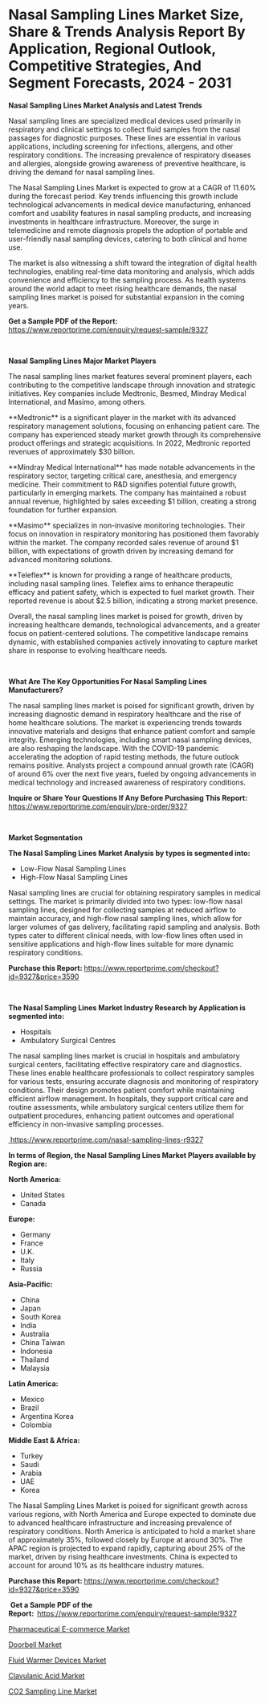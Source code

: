 <p><h1>Nasal Sampling Lines Market Size, Share & Trends Analysis Report By Application, Regional Outlook, Competitive Strategies, And Segment Forecasts, 2024 - 2031</h1></p><p><strong>Nasal Sampling Lines Market Analysis and Latest Trends</strong></p>
<p><p>Nasal sampling lines are specialized medical devices used primarily in respiratory and clinical settings to collect fluid samples from the nasal passages for diagnostic purposes. These lines are essential in various applications, including screening for infections, allergens, and other respiratory conditions. The increasing prevalence of respiratory diseases and allergies, alongside growing awareness of preventive healthcare, is driving the demand for nasal sampling lines.</p><p>The Nasal Sampling Lines Market is expected to grow at a CAGR of 11.60% during the forecast period. Key trends influencing this growth include technological advancements in medical device manufacturing, enhanced comfort and usability features in nasal sampling products, and increasing investments in healthcare infrastructure. Moreover, the surge in telemedicine and remote diagnosis propels the adoption of portable and user-friendly nasal sampling devices, catering to both clinical and home use. </p><p>The market is also witnessing a shift toward the integration of digital health technologies, enabling real-time data monitoring and analysis, which adds convenience and efficiency to the sampling process. As health systems around the world adapt to meet rising healthcare demands, the nasal sampling lines market is poised for substantial expansion in the coming years.</p></p>
<p><strong>Get a Sample PDF of the Report:&nbsp;</strong> <a href="https://www.reportprime.com/enquiry/request-sample/9327?utm_campaign=16&utm_medium=2&utm_source=Github&utm_content=ia&utm_term=28112024&utm_id=nasal-sampling-lines">https://www.reportprime.com/enquiry/request-sample/9327</a></p>
<p>&nbsp;</p>
<p><strong>Nasal Sampling Lines Major Market Players</strong></p>
<p><p>The nasal sampling lines market features several prominent players, each contributing to the competitive landscape through innovation and strategic initiatives. Key companies include Medtronic, Besmed, Mindray Medical International, and Masimo, among others.</p><p>**Medtronic** is a significant player in the market with its advanced respiratory management solutions, focusing on enhancing patient care. The company has experienced steady market growth through its comprehensive product offerings and strategic acquisitions. In 2022, Medtronic reported revenues of approximately $30 billion.</p><p>**Mindray Medical International** has made notable advancements in the respiratory sector, targeting critical care, anesthesia, and emergency medicine. Their commitment to R&D signifies potential future growth, particularly in emerging markets. The company has maintained a robust annual revenue, highlighted by sales exceeding $1 billion, creating a strong foundation for further expansion.</p><p>**Masimo** specializes in non-invasive monitoring technologies. Their focus on innovation in respiratory monitoring has positioned them favorably within the market. The company recorded sales revenue of around $1 billion, with expectations of growth driven by increasing demand for advanced monitoring solutions.</p><p>**Teleflex** is known for providing a range of healthcare products, including nasal sampling lines. Teleflex aims to enhance therapeutic efficacy and patient safety, which is expected to fuel market growth. Their reported revenue is about $2.5 billion, indicating a strong market presence.</p><p>Overall, the nasal sampling lines market is poised for growth, driven by increasing healthcare demands, technological advancements, and a greater focus on patient-centered solutions. The competitive landscape remains dynamic, with established companies actively innovating to capture market share in response to evolving healthcare needs.</p></p>
<p>&nbsp;</p>
<p><strong>What Are The Key Opportunities For Nasal Sampling Lines Manufacturers?</strong></p>
<p><p>The nasal sampling lines market is poised for significant growth, driven by increasing diagnostic demand in respiratory healthcare and the rise of home healthcare solutions. The market is experiencing trends towards innovative materials and designs that enhance patient comfort and sample integrity. Emerging technologies, including smart nasal sampling devices, are also reshaping the landscape. With the COVID-19 pandemic accelerating the adoption of rapid testing methods, the future outlook remains positive. Analysts project a compound annual growth rate (CAGR) of around 6% over the next five years, fueled by ongoing advancements in medical technology and increased awareness of respiratory conditions.</p></p>
<p><strong>Inquire or Share Your Questions If Any Before Purchasing This Report:</strong> <a href="https://www.reportprime.com/enquiry/pre-order/9327?utm_campaign=16&utm_medium=2&utm_source=Github&utm_content=ia&utm_term=28112024&utm_id=nasal-sampling-lines">https://www.reportprime.com/enquiry/pre-order/9327</a></p>
<p>&nbsp;</p>
<p><strong>Market Segmentation</strong></p>
<p><strong>The Nasal Sampling Lines Market Analysis by types is segmented into:</strong></p>
<p><ul><li>Low-Flow Nasal Sampling Lines</li><li>High-Flow Nasal Sampling Lines</li></ul></p>
<p><p>Nasal sampling lines are crucial for obtaining respiratory samples in medical settings. The market is primarily divided into two types: low-flow nasal sampling lines, designed for collecting samples at reduced airflow to maintain accuracy, and high-flow nasal sampling lines, which allow for larger volumes of gas delivery, facilitating rapid sampling and analysis. Both types cater to different clinical needs, with low-flow lines often used in sensitive applications and high-flow lines suitable for more dynamic respiratory conditions.</p></p>
<p><strong>Purchase this Report:&nbsp;</strong><a href="https://www.reportprime.com/checkout?id=9327&price=3590&utm_campaign=16&utm_medium=2&utm_source=Github&utm_content=ia&utm_term=28112024&utm_id=nasal-sampling-lines">https://www.reportprime.com/checkout?id=9327&price=3590</a></p>
<p>&nbsp;</p>
<p><strong>The Nasal Sampling Lines Market Industry Research by Application is segmented into:</strong></p>
<p><ul><li>Hospitals</li><li>Ambulatory Surgical Centres</li></ul></p>
<p><p>The nasal sampling lines market is crucial in hospitals and ambulatory surgical centers, facilitating effective respiratory care and diagnostics. These lines enable healthcare professionals to collect respiratory samples for various tests, ensuring accurate diagnosis and monitoring of respiratory conditions. Their design promotes patient comfort while maintaining efficient airflow management. In hospitals, they support critical care and routine assessments, while ambulatory surgical centers utilize them for outpatient procedures, enhancing patient outcomes and operational efficiency in non-invasive sampling processes.</p></p>
<p><a href="https://www.reportprime.com/nasal-sampling-lines-r9327?utm_campaign=16&utm_medium=2&utm_source=Github&utm_content=ia&utm_term=28112024&utm_id=nasal-sampling-lines">&nbsp;https://www.reportprime.com/nasal-sampling-lines-r9327</a></p>
<p><strong>In terms of Region, the Nasal Sampling Lines Market Players available by Region are:</strong></p>
<p>
    <p> <strong> North America: </strong>
        <ul>
            <li>United States</li>
            <li>Canada</li>
        </ul>
        </p> 
    <p> <strong> Europe: </strong>
        <ul>
            <li>Germany</li>
            <li>France</li>
            <li>U.K.</li>
            <li>Italy</li>
            <li>Russia</li>
        </ul>
        </p> 
    <p> <strong> Asia-Pacific: </strong>
        <ul>
            <li>China</li>
            <li>Japan</li>
            <li>South Korea</li>
            <li>India</li>
            <li>Australia</li>
            <li>China Taiwan</li>
            <li>Indonesia</li>
            <li>Thailand</li>
            <li>Malaysia</li>
        </ul>
        </p> 
    <p> <strong> Latin America: </strong>
        <ul>
            <li>Mexico</li>
            <li>Brazil</li>
            <li>Argentina Korea</li>
            <li>Colombia</li>
        </ul>
        </p> 
    <p> <strong> Middle East & Africa: </strong>
        <ul>
            <li>Turkey</li>
            <li>Saudi</li>
            <li>Arabia</li>
            <li>UAE</li>
            <li>Korea</li>
        </ul>
    </p>
    </p>
<p><p>The Nasal Sampling Lines Market is poised for significant growth across various regions, with North America and Europe expected to dominate due to advanced healthcare infrastructure and increasing prevalence of respiratory conditions. North America is anticipated to hold a market share of approximately 35%, followed closely by Europe at around 30%. The APAC region is projected to expand rapidly, capturing about 25% of the market, driven by rising healthcare investments. China is expected to account for around 10% as its healthcare industry matures.</p></p>
<p><strong>Purchase this Report: </strong><a href="https://www.reportprime.com/checkout?id=9327&price=3590&utm_campaign=16&utm_medium=2&utm_source=Github&utm_content=ia&utm_term=28112024&utm_id=nasal-sampling-lines">https://www.reportprime.com/checkout?id=9327&price=3590</a></p>
<p>&nbsp;<strong>Get a Sample PDF of the Report:&nbsp;&nbsp;</strong><a href="https://www.reportprime.com/enquiry/request-sample/9327?utm_campaign=16&utm_medium=2&utm_source=Github&utm_content=ia&utm_term=28112024&utm_id=nasal-sampling-lines">https://www.reportprime.com/enquiry/request-sample/9327</a></p>
<p><strong></strong></p>
<p><p><a href="https://issuu.com/reportprime-2/docs/pharmaceutical-e-commerce-market-si_da8f3e9c3d5eb2?utm_campaign=16&utm_medium=2&utm_source=Github&utm_content=ia&utm_term=28112024&utm_id=nasal-sampling-lines">Pharmaceutical E-commerce Market</a></p><p><a href="https://www.linkedin.com/pulse/doorbell-industry-insights-report-analyzing-market-trends-nqrvc?utm_campaign=16&utm_medium=2&utm_source=Github&utm_content=ia&utm_term=28112024&utm_id=nasal-sampling-lines">Doorbell Market</a></p><p><a href="https://github.com/YashRP12/Market-Research-Report-List-6/blob/main/fluid-warmer-devices-market.md?utm_campaign=16&utm_medium=2&utm_source=Github&utm_content=ia&utm_term=28112024&utm_id=nasal-sampling-lines">Fluid Warmer Devices Market</a></p><p><a href="https://www.linkedin.com/pulse/clavulanic-acid-market-growth-segmentation-regional-analysis-gsqje?utm_campaign=16&utm_medium=2&utm_source=Github&utm_content=ia&utm_term=28112024&utm_id=nasal-sampling-lines">Clavulanic Acid Market</a></p><p><a href="https://github.com/JosephineMcguire65/Market-Research-Report-List-1/blob/main/co2-sampling-line-market.md?utm_campaign=16&utm_medium=2&utm_source=Github&utm_content=ia&utm_term=28112024&utm_id=nasal-sampling-lines">CO2 Sampling Line Market</a></p></p>